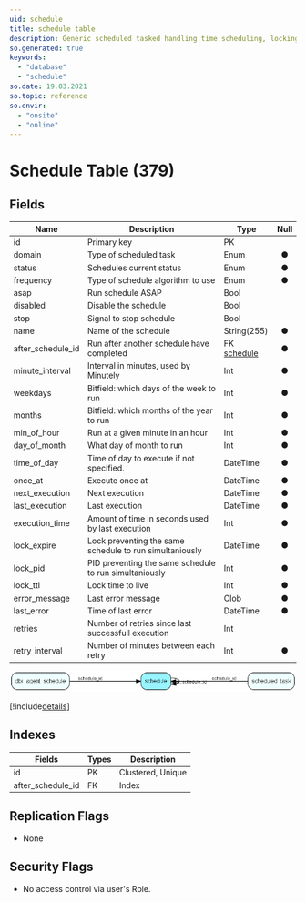 ```yaml
---
uid: schedule
title: schedule table
description: Generic scheduled tasked handling time scheduling, locking and error messages
so.generated: true
keywords:
  - "database"
  - "schedule"
so.date: 19.03.2021
so.topic: reference
so.envir:
  - "onsite"
  - "online"
---
```


# Schedule Table (379)

## Fields

| Name | Description | Type | Null |
|------|-------------|------|:----:|
|id|Primary key|PK| |
|domain|Type of scheduled task|Enum [](enums\Enum.md)|&#x25CF;|
|status|Schedules current status|Enum [](enums\Enum.md)|&#x25CF;|
|frequency|Type of schedule algorithm to use|Enum [](enums\Enum.md)|&#x25CF;|
|asap|Run schedule ASAP|Bool| |
|disabled|Disable the schedule|Bool| |
|stop|Signal to stop schedule|Bool| |
|name|Name of the schedule|String(255)|&#x25CF;|
|after\_schedule\_id|Run after another schedule have completed|FK [schedule](schedule.md)|&#x25CF;|
|minute\_interval|Interval in minutes, used by Minutely|Int|&#x25CF;|
|weekdays|Bitfield: which days of the week to run|Int|&#x25CF;|
|months|Bitfield: which months of the year to run|Int|&#x25CF;|
|min\_of\_hour|Run at a given minute in an hour|Int|&#x25CF;|
|day\_of\_month|What day of month to run|Int|&#x25CF;|
|time\_of\_day|Time of day to execute if not specified.|DateTime|&#x25CF;|
|once\_at|Execute once at|DateTime|&#x25CF;|
|next\_execution|Next execution|DateTime|&#x25CF;|
|last\_execution|Last execution|DateTime|&#x25CF;|
|execution\_time|Amount of time in seconds used by last execution|Int|&#x25CF;|
|lock\_expire|Lock preventing the same schedule to run simultaniously|DateTime|&#x25CF;|
|lock\_pid|PID preventing the same schedule to run simultaniously|Int|&#x25CF;|
|lock\_ttl|Lock time to live|Int|&#x25CF;|
|error\_message|Last error message|Clob|&#x25CF;|
|last\_error|Time of last error|DateTime|&#x25CF;|
|retries|Number of retries since last successfull execution|Int| |
|retry\_interval|Number of minutes between each retry|Int|&#x25CF;|


![schedule table relationship diagram](media\schedule.png)

[!include[details](./includes/schedule.md)]

## Indexes

| Fields | Types | Description |
|--------|-------|-------------|
|id |PK |Clustered, Unique |
|after\_schedule\_id |FK |Index |

## Replication Flags

* None

## Security Flags

* No access control via user's Role.

